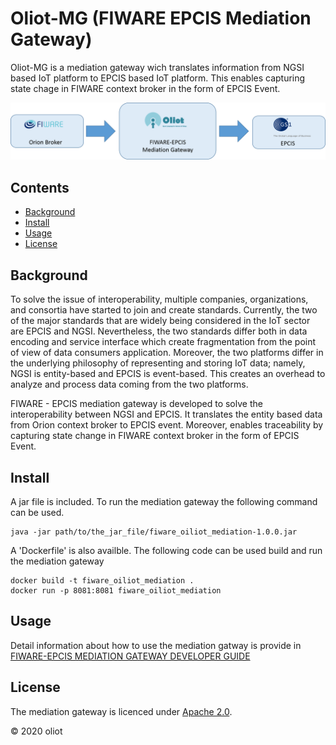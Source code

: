 # Oliot-MG (FIWARE EPCIS Mediation Gateway)


 Oliot-MG is a mediation gateway wich translates information from NGSI based IoT platform to EPCIS based IoT platform. This enables capturing state chage in FIWARE context broker in the form of EPCIS Event. 

![](./src/main/resources/static/FIware_EPCIS_Mediation_Gateway.png)

## Contents

-   [Background](#background)
-   [Install](#install)
-   [Usage](#usage)
-   [License](#license)


## Background
To solve the issue of interoperability, multiple companies, organizations, and consortia have started to join and create standards. Currently, the two of the major standards that are widely being considered in the IoT sector are EPCIS and NGSI. Nevertheless, the two standards differ both in data encoding and service interface which create fragmentation from the point of view of data consumers application. Moreover, the two platforms differ in the underlying philosophy of representing and storing IoT data; namely, NGSI is entity-based and EPCIS is event-based. This creates an overhead to analyze and process data coming from the two platforms. 

FIWARE - EPCIS mediation gateway is developed to solve the interoperability between NGSI and EPCIS. It translates the entity based data from Orion context broker to EPCIS event. Moreover, enables traceability by capturing state change in FIWARE context broker in the form of EPCIS Event. 

## Install
A jar file is included. To run the mediation gateway the following command can be used. 
```console
java -jar path/to/the_jar_file/fiware_oiliot_mediation-1.0.0.jar
```

A 'Dockerfile' is also availble. The following code can be used build and run the mediation gateway

```console
docker build -t fiware_oiliot_mediation .
docker run -p 8081:8081 fiware_oiliot_mediation
```

## Usage

Detail information about how to use the mediation gatway is provide in [FIWARE-EPCIS MEDIATION GATEWAY DEVELOPER GUIDE](./src/main/resources/templates/Guide.pdf)

## License

The mediation gateway is licenced under [Apache 2.0](./LICENSE).

© 2020 oliot




